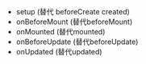 - setup (替代 beforeCreate created)
- onBeforeMount (替代beforeMount)
- onMounted (替代mounted)
- onBeforeUpdate (替代beforeUpdate)
- onUpdated (替代updated)




 